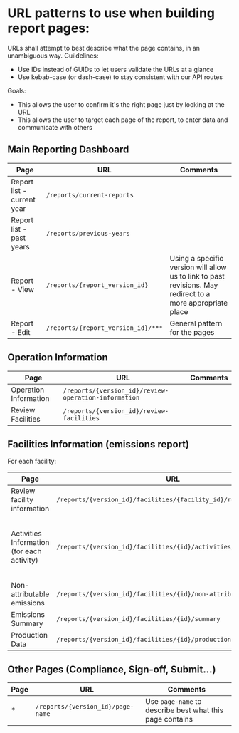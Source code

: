 # URL patterns to use when building report pages:

URLs shall attempt to best describe what the page contains, in an unambiguous way.
Guildelines:

- Use IDs instead of GUIDs to let users validate the URLs at a glance
- Use kebab-case (or dash-case) to stay consistent with our API routes

Goals:

- This allows the user to confirm it's the right page just by looking at the URL
- This allows the user to target each page of the report, to enter data and communicate with others

## Main Reporting Dashboard

| Page                       | URL                                | Comments                                                                                                   |
| -------------------------- | ---------------------------------- | ---------------------------------------------------------------------------------------------------------- |
| Report list - current year | `/reports/current-reports`         |                                                                                                            |
| Report list - past years   | `/reports/previous-years`          |                                                                                                            |
| Report - View              | `/reports/{report_version_id}`     | Using a specific version will allow us to link to past revisions. May redirect to a more appropriate place |
| Report - Edit              | `/reports/{report_version_id}/***` | General pattern for the pages                                                                              |

## Operation Information

| Page                  | URL                                                  | Comments |
| --------------------- | ---------------------------------------------------- | -------- |
| Operation Information | `/reports/{version_id}/review-operation-information` |          |
| Review Facilities     | `/reports/{version_id}/review-facilities`            |          |

## Facilities Information (emissions report)

For each facility:

| Page                                       | URL                                                                | Comments                                                                         |
| ------------------------------------------ | ------------------------------------------------------------------ | -------------------------------------------------------------------------------- |
| Review facility information                | `/reports/{version_id}/facilities/{facility_id}/review`            |                                                                                  |
| Activities Information (for each activity) | `/reports/{version_id}/facilities/{id}/activities/{activity_slug}` | The activity slug will let us fetch the proper configuration and build the forms |
| Non-attributable emissions                 | `/reports/{version_id}/facilities/{id}/non-attributable`           |                                                                                  |
| Emissions Summary                          | `/reports/{version_id}/facilities/{id}/summary`                    |                                                                                  |
| Production Data                            | `/reports/{version_id}/facilities/{id}/production`                 |                                                                                  |

## Other Pages (Compliance, Sign-off, Submit...)

| Page | URL                               | Comments                                                 |
| ---- | --------------------------------- | -------------------------------------------------------- |
| \*   | `/reports/{version_id}/page-name` | Use `page-name` to describe best what this page contains |
